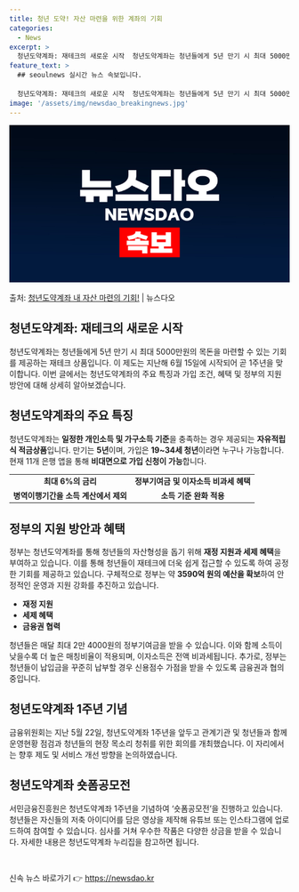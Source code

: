 ```yaml
---
title: 청년 도약! 자산 마련을 위한 계좌의 기회
categories:
  - News
excerpt: >
  청년도약계좌: 재테크의 새로운 시작  청년도약계좌는 청년들에게 5년 만기 시 최대 5000만원의 목돈을 마련…
feature_text: >
  ## seoulnews 실시간 뉴스 속보입니다.

  청년도약계좌: 재테크의 새로운 시작  청년도약계좌는 청년들에게 5년 만기 시 최대 5000만원의 목돈을 마련…
image: '/assets/img/newsdao_breakingnews.jpg'
---
```


![뉴스다오 속보](/assets/img/newsdao_breakingnews.jpg)

<p>출처: <a href="https://newsdao.kr/4102" rel="dofollow">청년도약계좌 내 자산 마련의 기회!</a> | 뉴스다오</p>

<h2 data-ke-size="size26">청년도약계좌: 재테크의 새로운 시작</h2>

<p data-ke-size="size16">청년도약계좌는 청년들에게 5년 만기 시 최대 5000만원의 목돈을 마련할 수 있는 기회를 제공하는 재테크 상품입니다. 이 제도는 지난해 6월 15일에 시작되어 곧 1주년을 맞이합니다. 이번 글에서는 청년도약계좌의 주요 특징과 가입 조건, 혜택 및 정부의 지원 방안에 대해 상세히 알아보겠습니다.</p>

<h2 data-ke-size="size24">청년도약계좌의 주요 특징</h2>

<p data-ke-size="size16">청년도약계좌는 <b>일정한 개인소득 및 가구소득 기준</b>을 충족하는 경우 제공되는 <b>자유적립식 적금상품</b>입니다. 만기는 <b>5년</b>이며, 가입은 <b>19~34세 청년</b>이라면 누구나 가능합니다. 현재 11개 은행 앱을 통해 <b>비대면으로 가입 신청이 가능</b>합니다.</p>

<table>
  <tr>
    <td style="text-align: center; height: 17px;"><b>최대 6%의 금리</b></td>
    <td style="text-align: center; height: 17px;"><b>정부기여금 및 이자소득 비과세 혜택</b></td>
  </tr>
  <tr>
    <td style="text-align: center; height: 17px;"><b>병역이행기간을 소득 계산에서 제외</b></td>
    <td style="text-align: center; height: 17px;"><b>소득 기준 완화 적용</b></td>
  </tr>
</table>

<h2 data-ke-size="size24">정부의 지원 방안과 혜택</h2>

<p data-ke-size="size16">정부는 청년도약계좌를 통해 청년들의 자산형성을 돕기 위해 <b>재정 지원과 세제 혜택</b>을 부여하고 있습니다. 이를 통해 청년들이 재테크에 더욱 쉽게 접근할 수 있도록 하여 공정한 기회를 제공하고 있습니다. 구체적으로 정부는 약 <b>3590억 원의 예산을 확보</b>하여 안정적인 운영과 지원 강화를 추진하고 있습니다.</p>

<ul>
  <li><b>재정 지원</b></li>
  <li><b>세제 혜택</b></li>
  <li><b>금융권 협력</b></li>
</ul>

<p data-ke-size="size16">청년들은 매달 최대 2만 4000원의 정부기여금을 받을 수 있습니다. 이와 함께 소득이 낮을수록 더 높은 매칭비율이 적용되며, 이자소득은 전액 비과세됩니다. 추가로, 정부는 청년들이 납입금을 꾸준히 납부할 경우 신용점수 가점을 받을 수 있도록 금융권과 협의 중입니다.</p>

<h2 data-ke-size="size24">청년도약계좌 1주년 기념</h2>

<p data-ke-size="size16">금융위원회는 지난 5월 22일, 청년도약계좌 1주년을 앞두고 관계기관 및 청년들과 함께 운영현황 점검과 청년들의 현장 목소리 청취를 위한 회의를 개최했습니다. 이 자리에서는 향후 제도 및 서비스 개선 방향을 논의하였습니다.</p>

<h2 data-ke-size="size24">청년도약계좌 숏폼공모전</h2>

<p data-ke-size="size16">서민금융진흥원은 청년도약계좌 1주년을 기념하여 ‘숏폼공모전’을 진행하고 있습니다. 청년들은 자신들의 저축 아이디어를 담은 영상을 제작해 유튜브 또는 인스타그램에 업로드하여 참여할 수 있습니다. 심사를 거쳐 우수한 작품은 다양한 상금을 받을 수 있습니다. 자세한 내용은 청년도약계좌 누리집을 참고하면 됩니다.</p>

<p data-ke-size="size16">&nbsp;</p> 

신속 뉴스 바로가기 👉 <a href="https://newsdao.kr" rel="dofollow">https://newsdao.kr</a>


